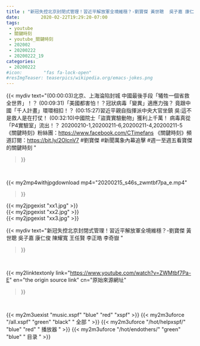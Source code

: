 ```yaml
---
title : "新冠失控北京封閉式管理！習近平解放軍全境維穩？-劉寶傑 黃世聰  吳子嘉 康仁俊 陳耀寬 王任賢 李正皓 李奇嶽 "
date:        2020-02-22T19:29:20-07:00
tags:
 - youtube
 - 關鍵時刻
 - youtube_關鍵時刻
 - 202002
 - 20200222
 - 20200222_19
categories:
 - 20200222
#icon:        "fas fa-lock-open"
#resImgTeaser: teaserpics/wikipedia.org/emacs-jokes.png
---
```


{{< mydiv text="(00:00:03)北京、上海淪陷封城 中國最後手段「犧牲一個省救全世界」！？ (00:09:31)「美國都害怕！？冠狀病毒「變異」適應力強？ 竟跟中國「千人計畫」環環相扣！？ (00:15:27)習近平親自指揮派中央大官坐鎮 吳:這不是救人是在打仗！ (00:32:10)中國院士「盜賣實驗動物」獲利上千萬！ 病毒真從「P4實驗室」流出！？  20200210-1,20200211-6,20200211-4,20200211-5  《關鍵時刻》粉絲團：https://www.facebook.com/CTimefans 《關鍵時刻》頻道訂閱：https://bit.ly/2OlcnV7  #劉寶傑 #新聞萬象內幕追擊 #週一至週五看寶傑的關鍵時刻 "
>}}
<br>


{{< my2mp4withjpgdownload mp4="20200215_s46s_zwmtbf7pa_e.mp4"
>}}

{{< my2jpgexist "xx1.jpg" >}}<br>
{{< my2jpgexist "xx2.jpg" >}}<br>
{{< my2jpgexist "xx3.jpg" >}}<br>



{{< mydiv text="新冠失控北京封閉式管理！習近平解放軍全境維穩？-劉寶傑 黃世聰  吳子嘉 康仁俊 陳耀寬 王任賢 李正皓 李奇嶽 "
>}}
<br>

{{< my2linktextonly link="https://www.youtube.com/watch?v=ZWMtbf7Pa-E"
en="the origin source link" cn="原始來源網址"
>}}


<br>

{{< my2m3uexist "music.xspf"        "blue"   "red"    "xspf" >}} {{< my2m3uforce "/all.xspf"         "green"  "black"  " 全部 " >}} {{< my2m3uforce "/hot/helpxspf/"    "blue"   "red"    " 播放器 " >}} {{< my2m3uforce "/hot/endothers/"   "green"  "blue"   " 目录 " >}} 
